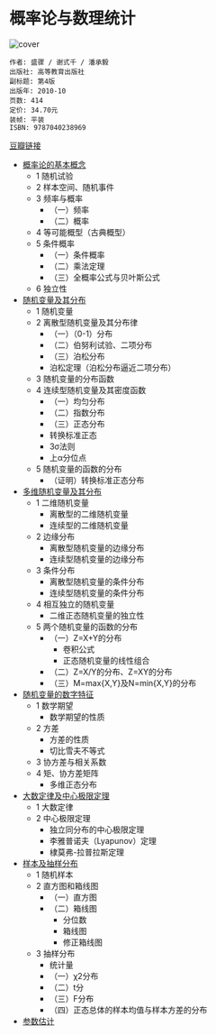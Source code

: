 # 概率论与数理统计
![cover](https://img3.doubanio.com/view/subject/l/public/s25000822.jpg)

    作者: 盛骤 / 谢式千 / 潘承毅 
    出版社: 高等教育出版社
    副标题: 第4版
    出版年: 2010-10
    页数: 414
    定价: 34.70元
    装帧: 平装
    ISBN: 9787040238969

[豆瓣链接](https://book.douban.com/subject/3165271/)

- [概率论的基本概念](prob_basic.md)
  - 1 随机试验
  - 2 样本空间、随机事件
  - 3 频率与概率
    - （一）频率
    - （二）概率
  - 4 等可能概型（古典概型）
  - 5 条件概率
    - （一）条件概率
    - （二）乘法定理
    - （三）全概率公式与贝叶斯公式
  - 6 独立性
- [随机变量及其分布](random_var_distribution.md)
  - 1 随机变量
  - 2 离散型随机变量及其分布律
    - （一）（0-1）分布
    - （二）伯努利试验、二项分布
    - （三）泊松分布
    - 泊松定理（泊松分布逼近二项分布）
  - 3 随机变量的分布函数
  - 4 连续型随机变量及其密度函数
    - （一）均匀分布
    - （二）指数分布
    - （三）正态分布
    - 转换标准正态
    - 3σ法则
    - 上α分位点
  - 5 随机变量的函数的分布
    - （证明）转换标准正态分布
- [多维随机变量及其分布](multi_random_var_distribution.md)
  - 1 二维随机变量
    - 离散型的二维随机变量
    - 连续型的二维随机变量
  - 2 边缘分布
    - 离散型随机变量的边缘分布
    - 连续型随机变量的边缘分布
  - 3 条件分布
    - 离散型随机变量的条件分布
    - 连续型随机变量的条件分布
  - 4 相互独立的随机变量
    - 二维正态随机变量的独立性
  - 5 两个随机变量的函数的分布
    - （一）Z=X+Y的分布
      - 卷积公式
      - 正态随机变量的线性组合
    - （二）Z=X/Y的分布、Z=XY的分布
    - （三）M=max{X,Y}及N=min{X,Y}的分布
- [随机变量的数字特征](random_var_numeral_characteristic.md)
  - 1 数学期望
    - 数学期望的性质
  - 2 方差
    - 方差的性质
    - 切比雪夫不等式
  - 3 协方差与相关系数
  - 4 矩、协方差矩阵
    - 多维正态分布
- [大数定律及中心极限定理](law_of_large_numbers_and_central-limit_theorem.md)
  - 1 大数定律
  - 2 中心极限定理
    - 独立同分布的中心极限定理
    - 李雅普诺夫（Lyapunov）定理
    - 棣莫弗-拉普拉斯定理
- [样本及抽样分布](sample.md)
  - 1 随机样本
  - 2 直方图和箱线图
    - （一）直方图
    - （二）箱线图
      - 分位数
      - 箱线图
      - 修正箱线图
  - 3 抽样分布
    - 统计量
    - （一）χ2分布
    - （二）t分
    - （三）F分布
    - （四）正态总体的样本均值与样本方差的分布
- [参数估计](estimation.md)




